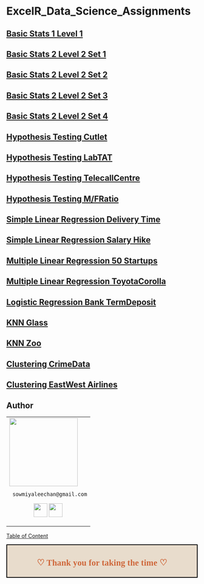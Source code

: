 # ExcelR_Data_Science_Assignments
## [Basic Stats 1 Level 1](https://github.com/Sowmiyalee/ExcelR_Data_Science_Assignments/tree/main/Mini%20Projects/Assgn%201%20-%20Basic%20Stats%201)
## [Basic Stats 2 Level 2 Set 1](https://github.com/Sowmiyalee/ExcelR_Data_Science_Assignments/tree/main/Mini%20Projects/Assgn%202%20-%20Basic%20Stats%202/Basic%20Stats%202%20Set%201)
## [Basic Stats 2 Level 2 Set 2](https://github.com/Sowmiyalee/ExcelR_Data_Science_Assignments/tree/main/Mini%20Projects/Assgn%202%20-%20Basic%20Stats%202/Basic%20Stats%202%20Set%202)
## [Basic Stats 2 Level 2 Set 3](https://github.com/Sowmiyalee/ExcelR_Data_Science_Assignments/blob/main/Mini%20Projects/Assgn%202%20-%20Basic%20Stats%202/Set%2B3.doc)
## [Basic Stats 2 Level 2 Set 4](https://github.com/Sowmiyalee/ExcelR_Data_Science_Assignments/blob/main/Mini%20Projects/Assgn%202%20-%20Basic%20Stats%202/Set%2B4.docx)
## [Hypothesis Testing Cutlet](https://github.com/Sowmiyalee/ExcelR_Data_Science_Assignments/blob/main/Mini%20Projects/Assgn%203%20-%20Hypothesis%20Testing/Assgn%20Hypotest1%20Cutlet.ipynb)
## [Hypothesis Testing LabTAT](https://github.com/Sowmiyalee/ExcelR_Data_Science_Assignments/blob/main/Mini%20Projects/Assgn%203%20-%20Hypothesis%20Testing/Assgn%20Hypotest%202%20%20Lab%20TAT.ipynb)
## [Hypothesis Testing TelecallCentre](https://github.com/Sowmiyalee/ExcelR_Data_Science_Assignments/blob/main/Mini%20Projects/Assgn%203%20-%20Hypothesis%20Testing/Assgn%20Hypo-test%204%20Telecallcentre.ipynb)
## [Hypothesis Testing M/FRatio](https://github.com/Sowmiyalee/ExcelR_Data_Science_Assignments/blob/main/Mini%20Projects/Assgn%203%20-%20Hypothesis%20Testing/Assgn%20Hypotest%203%20M_F%20ratio.ipynb)
## [Simple Linear Regression Delivery Time](https://github.com/Sowmiyalee/ExcelR_Data_Science_Assignments/blob/main/Mini%20Projects/Assgn%204%20-%20Simle%20Linear%20Regression/Assign%20-%20SLR%20-%20deliverytime.ipynb)
## [Simple Linear Regression Salary Hike](https://github.com/Sowmiyalee/ExcelR_Data_Science_Assignments/blob/main/Mini%20Projects/Assgn%204%20-%20Simle%20Linear%20Regression/Assign%20-%20SLR%20-%20salaryhike.ipynb)
## [Multiple Linear Regression 50 Startups](https://github.com/Sowmiyalee/ExcelR_Data_Science_Assignments/blob/main/Mini%20Projects/Assgn%205%20-%20Multiple%20Linear%20Regression/Assign%20MLR%20%20-%2050%20Startup.ipynb)
## [Multiple Linear Regression ToyotaCorolla](https://github.com/Sowmiyalee/ExcelR_Data_Science_Assignments/blob/main/Mini%20Projects/Assgn%205%20-%20Multiple%20Linear%20Regression/Assign%20MLR%20%20-%20ToyotoCorolla.ipynb)
## [Logistic Regression Bank TermDeposit](https://github.com/Sowmiyalee/ExcelR_Data_Science_Assignments/blob/main/Mini%20Projects/Assgn%206%20-%20Logistic%20Regression/Assign%20-%20Logistic%20Regresssion.ipynb)
## [KNN Glass](https://github.com/Sowmiyalee/ExcelR_Data_Science_Assignments/blob/main/Mini%20Projects/Assgn%207%20-%20KNN/Assign%20-%20KNN-Glass.ipynb)
## [KNN Zoo](https://github.com/Sowmiyalee/ExcelR_Data_Science_Assignments/blob/main/Mini%20Projects/Assgn%207%20-%20KNN/Assign%20-%20KNN-Zoo.ipynb)
## [Clustering CrimeData](https://github.com/Sowmiyalee/ExcelR_Data_Science_Assignments/blob/main/Mini%20Projects/Assgn%208%20-%20Clustering/Clustering%20-%20CrimeData.ipynb)
## [Clustering EastWest Airlines](https://github.com/Sowmiyalee/ExcelR_Data_Science_Assignments/blob/main/Mini%20Projects/Assgn%208%20-%20Clustering/Clustering%20-%20EastWest%20Airlines.ipynb)


## Author

<table>
<tr>
<td>
     <img src="https://avatars.githubusercontent.com/Sowmiyalee.png?" width="180"/>
     
     sowmiyaleechan@gmail.com

<p align="center">
<a href = "https://github.com/<Sowmiyalee.png"><img src = "http://www.iconninja.com/files/241/825/211/round-collaboration-social-github-code-circle-network-icon.svg" width="36" height = "36"/></a>
<a href = "https://www.linkedin.com/in/sowmiya-kumaresan-15b624100/"><img src = "http://www.iconninja.com/files/863/607/751/network-linkedin-social-connection-circular-circle-media-icon.svg" width="36" height="36"/></a>
</p>
</td>
</tr> 
  </table>
 
[Table of Content](#0.1)

<div style="display:fill;
            border-radius: false;
            border-style: solid;
            border-color:#000000;
            border-style: false;
            border-width: 2px;
            color:#CF673A;
            font-size:15px;
            font-family: Georgia;
            background-color:#E8DCCC;
            text-align:center;
            letter-spacing:0.1px;
            padding: 0.1em;">

**<h2>♡ Thank you for taking the time ♡**
